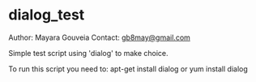 # dialog_test

Author: Mayara Gouveia
Contact: gb8may@gmail.com

Simple test script using 'dialog' to make choice.

To run this script you need to:
apt-get install dialog
or
yum install dialog
